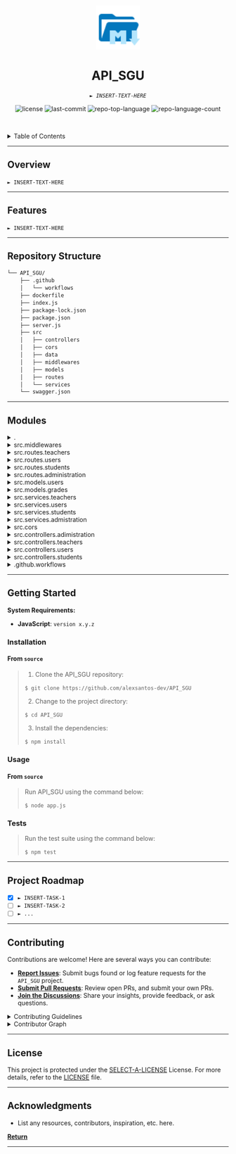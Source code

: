 <p align="center">
  <img src="https://raw.githubusercontent.com/PKief/vscode-material-icon-theme/ec559a9f6bfd399b82bb44393651661b08aaf7ba/icons/folder-markdown-open.svg" width="100" alt="project-logo">
</p>
<p align="center">
    <h1 align="center">API_SGU</h1>
</p>
<p align="center">
    <em><code>► INSERT-TEXT-HERE</code></em>
</p>
<p align="center">
	<img src="https://img.shields.io/github/license/alexsantos-dev/API_SGU?style=default&logo=opensourceinitiative&logoColor=white&color=0080ff" alt="license">
	<img src="https://img.shields.io/github/last-commit/alexsantos-dev/API_SGU?style=default&logo=git&logoColor=white&color=0080ff" alt="last-commit">
	<img src="https://img.shields.io/github/languages/top/alexsantos-dev/API_SGU?style=default&color=0080ff" alt="repo-top-language">
	<img src="https://img.shields.io/github/languages/count/alexsantos-dev/API_SGU?style=default&color=0080ff" alt="repo-language-count">
<p>
<p align="center">
	<!-- default option, no dependency badges. -->
</p>

<br><!-- TABLE OF CONTENTS -->
<details>
  <summary>Table of Contents</summary><br>

- [ Overview](#-overview)
- [ Features](#-features)
- [ Repository Structure](#-repository-structure)
- [ Modules](#-modules)
- [ Getting Started](#-getting-started)
  - [ Installation](#-installation)
  - [ Usage](#-usage)
  - [ Tests](#-tests)
- [ Project Roadmap](#-project-roadmap)
- [ Contributing](#-contributing)
- [ License](#-license)
- [ Acknowledgments](#-acknowledgments)
</details>
<hr>

##  Overview

<code>► INSERT-TEXT-HERE</code>

---

##  Features

<code>► INSERT-TEXT-HERE</code>

---

##  Repository Structure

```sh
└── API_SGU/
    ├── .github
    │   └── workflows
    ├── dockerfile
    ├── index.js
    ├── package-lock.json
    ├── package.json
    ├── server.js
    ├── src
    │   ├── controllers
    │   ├── cors
    │   ├── data
    │   ├── middlewares
    │   ├── models
    │   ├── routes
    │   └── services
    └── swagger.json
```

---

##  Modules

<details closed><summary>.</summary>

| File                                                                                         | Summary                         |
| ---                                                                                          | ---                             |
| [swagger.json](https://github.com/alexsantos-dev/API_SGU/blob/master/swagger.json)           | <code>► INSERT-TEXT-HERE</code> |
| [index.js](https://github.com/alexsantos-dev/API_SGU/blob/master/index.js)                   | <code>► INSERT-TEXT-HERE</code> |
| [package.json](https://github.com/alexsantos-dev/API_SGU/blob/master/package.json)           | <code>► INSERT-TEXT-HERE</code> |
| [package-lock.json](https://github.com/alexsantos-dev/API_SGU/blob/master/package-lock.json) | <code>► INSERT-TEXT-HERE</code> |
| [dockerfile](https://github.com/alexsantos-dev/API_SGU/blob/master/dockerfile)               | <code>► INSERT-TEXT-HERE</code> |
| [server.js](https://github.com/alexsantos-dev/API_SGU/blob/master/server.js)                 | <code>► INSERT-TEXT-HERE</code> |

</details>

<details closed><summary>src.middlewares</summary>

| File                                                                                                                     | Summary                         |
| ---                                                                                                                      | ---                             |
| [Auth.middleware.test.js](https://github.com/alexsantos-dev/API_SGU/blob/master/src/middlewares/Auth.middleware.test.js) | <code>► INSERT-TEXT-HERE</code> |
| [Auth.middleware.js](https://github.com/alexsantos-dev/API_SGU/blob/master/src/middlewares/Auth.middleware.js)           | <code>► INSERT-TEXT-HERE</code> |

</details>

<details closed><summary>src.routes.teachers</summary>

| File                                                                                                                             | Summary                         |
| ---                                                                                                                              | ---                             |
| [Teachers.grades.routes.js](https://github.com/alexsantos-dev/API_SGU/blob/master/src/routes/teachers/Teachers.grades.routes.js) | <code>► INSERT-TEXT-HERE</code> |

</details>

<details closed><summary>src.routes.users</summary>

| File                                                                                                    | Summary                         |
| ---                                                                                                     | ---                             |
| [Login.route.js](https://github.com/alexsantos-dev/API_SGU/blob/master/src/routes/users/Login.route.js) | <code>► INSERT-TEXT-HERE</code> |

</details>

<details closed><summary>src.routes.students</summary>

| File                                                                                                                             | Summary                         |
| ---                                                                                                                              | ---                             |
| [Students.grades.routes.js](https://github.com/alexsantos-dev/API_SGU/blob/master/src/routes/students/Students.grades.routes.js) | <code>► INSERT-TEXT-HERE</code> |

</details>

<details closed><summary>src.routes.administration</summary>

| File                                                                                                                     | Summary                         |
| ---                                                                                                                      | ---                             |
| [Teachers.routes.js](https://github.com/alexsantos-dev/API_SGU/blob/master/src/routes/administration/Teachers.routes.js) | <code>► INSERT-TEXT-HERE</code> |
| [Students.routes.js](https://github.com/alexsantos-dev/API_SGU/blob/master/src/routes/administration/Students.routes.js) | <code>► INSERT-TEXT-HERE</code> |

</details>

<details closed><summary>src.models.users</summary>

| File                                                                                                                    | Summary                         |
| ---                                                                                                                     | ---                             |
| [Administrator.model.js](https://github.com/alexsantos-dev/API_SGU/blob/master/src/models/users/Administrator.model.js) | <code>► INSERT-TEXT-HERE</code> |
| [Student.model.js](https://github.com/alexsantos-dev/API_SGU/blob/master/src/models/users/Student.model.js)             | <code>► INSERT-TEXT-HERE</code> |
| [Teacher.model.js](https://github.com/alexsantos-dev/API_SGU/blob/master/src/models/users/Teacher.model.js)             | <code>► INSERT-TEXT-HERE</code> |

</details>

<details closed><summary>src.models.grades</summary>

| File                                                                                                               | Summary                         |
| ---                                                                                                                | ---                             |
| [Discipline.model.js](https://github.com/alexsantos-dev/API_SGU/blob/master/src/models/grades/Discipline.model.js) | <code>► INSERT-TEXT-HERE</code> |
| [Period.model.js](https://github.com/alexsantos-dev/API_SGU/blob/master/src/models/grades/Period.model.js)         | <code>► INSERT-TEXT-HERE</code> |
| [Grade.model.js](https://github.com/alexsantos-dev/API_SGU/blob/master/src/models/grades/Grade.model.js)           | <code>► INSERT-TEXT-HERE</code> |

</details>

<details closed><summary>src.services.teachers</summary>

| File                                                                                                                                             | Summary                         |
| ---                                                                                                                                              | ---                             |
| [Teachers.grades.services.js](https://github.com/alexsantos-dev/API_SGU/blob/master/src/services/teachers/Teachers.grades.services.js)           | <code>► INSERT-TEXT-HERE</code> |
| [Teachers.grades.services.test.js](https://github.com/alexsantos-dev/API_SGU/blob/master/src/services/teachers/Teachers.grades.services.test.js) | <code>► INSERT-TEXT-HERE</code> |

</details>

<details closed><summary>src.services.users</summary>

| File                                                                                                                            | Summary                         |
| ---                                                                                                                             | ---                             |
| [TokenGenerator.service.js](https://github.com/alexsantos-dev/API_SGU/blob/master/src/services/users/TokenGenerator.service.js) | <code>► INSERT-TEXT-HERE</code> |
| [Finder.service.js](https://github.com/alexsantos-dev/API_SGU/blob/master/src/services/users/Finder.service.js)                 | <code>► INSERT-TEXT-HERE</code> |
| [Finder.service.test.js](https://github.com/alexsantos-dev/API_SGU/blob/master/src/services/users/Finder.service.test.js)       | <code>► INSERT-TEXT-HERE</code> |

</details>

<details closed><summary>src.services.students</summary>

| File                                                                                                                                             | Summary                         |
| ---                                                                                                                                              | ---                             |
| [Students.grades.services.test.js](https://github.com/alexsantos-dev/API_SGU/blob/master/src/services/students/Students.grades.services.test.js) | <code>► INSERT-TEXT-HERE</code> |
| [Students.grades.services.js](https://github.com/alexsantos-dev/API_SGU/blob/master/src/services/students/Students.grades.services.js)           | <code>► INSERT-TEXT-HERE</code> |

</details>

<details closed><summary>src.services.admistration</summary>

| File                                                                                                                                   | Summary                         |
| ---                                                                                                                                    | ---                             |
| [Students.services.test.js](https://github.com/alexsantos-dev/API_SGU/blob/master/src/services/admistration/Students.services.test.js) | <code>► INSERT-TEXT-HERE</code> |
| [Students.services.js](https://github.com/alexsantos-dev/API_SGU/blob/master/src/services/admistration/Students.services.js)           | <code>► INSERT-TEXT-HERE</code> |
| [Teachers.services.js](https://github.com/alexsantos-dev/API_SGU/blob/master/src/services/admistration/Teachers.services.js)           | <code>► INSERT-TEXT-HERE</code> |
| [Teachers.services.test.js](https://github.com/alexsantos-dev/API_SGU/blob/master/src/services/admistration/Teachers.services.test.js) | <code>► INSERT-TEXT-HERE</code> |

</details>

<details closed><summary>src.cors</summary>

| File                                                                                            | Summary                         |
| ---                                                                                             | ---                             |
| [Cors.config.js](https://github.com/alexsantos-dev/API_SGU/blob/master/src/cors/Cors.config.js) | <code>► INSERT-TEXT-HERE</code> |

</details>

<details closed><summary>src.controllers.adimistration</summary>

| File                                                                                                                                             | Summary                         |
| ---                                                                                                                                              | ---                             |
| [Students.controllers.test.js](https://github.com/alexsantos-dev/API_SGU/blob/master/src/controllers/adimistration/Students.controllers.test.js) | <code>► INSERT-TEXT-HERE</code> |
| [Students.controllers.js](https://github.com/alexsantos-dev/API_SGU/blob/master/src/controllers/adimistration/Students.controllers.js)           | <code>► INSERT-TEXT-HERE</code> |
| [Teachers.controllers.js](https://github.com/alexsantos-dev/API_SGU/blob/master/src/controllers/adimistration/Teachers.controllers.js)           | <code>► INSERT-TEXT-HERE</code> |
| [Teachers.controllers.test.js](https://github.com/alexsantos-dev/API_SGU/blob/master/src/controllers/adimistration/Teachers.controllers.test.js) | <code>► INSERT-TEXT-HERE</code> |

</details>

<details closed><summary>src.controllers.teachers</summary>

| File                                                                                                                                                      | Summary                         |
| ---                                                                                                                                                       | ---                             |
| [Teachers.grades.controllers.test.js](https://github.com/alexsantos-dev/API_SGU/blob/master/src/controllers/teachers/Teachers.grades.controllers.test.js) | <code>► INSERT-TEXT-HERE</code> |
| [Teachers.grades.controllers.js](https://github.com/alexsantos-dev/API_SGU/blob/master/src/controllers/teachers/Teachers.grades.controllers.js)           | <code>► INSERT-TEXT-HERE</code> |

</details>

<details closed><summary>src.controllers.users</summary>

| File                                                                                                                             | Summary                         |
| ---                                                                                                                              | ---                             |
| [Login.controller.test.js](https://github.com/alexsantos-dev/API_SGU/blob/master/src/controllers/users/Login.controller.test.js) | <code>► INSERT-TEXT-HERE</code> |
| [Login.controller.js](https://github.com/alexsantos-dev/API_SGU/blob/master/src/controllers/users/Login.controller.js)           | <code>► INSERT-TEXT-HERE</code> |

</details>

<details closed><summary>src.controllers.students</summary>

| File                                                                                                                                                      | Summary                         |
| ---                                                                                                                                                       | ---                             |
| [Students.grades.controllers.test.js](https://github.com/alexsantos-dev/API_SGU/blob/master/src/controllers/students/Students.grades.controllers.test.js) | <code>► INSERT-TEXT-HERE</code> |
| [Students.grades.controllers.js](https://github.com/alexsantos-dev/API_SGU/blob/master/src/controllers/students/Students.grades.controllers.js)           | <code>► INSERT-TEXT-HERE</code> |

</details>

<details closed><summary>.github.workflows</summary>

| File                                                                                                   | Summary                         |
| ---                                                                                                    | ---                             |
| [workflow.yaml](https://github.com/alexsantos-dev/API_SGU/blob/master/.github/workflows/workflow.yaml) | <code>► INSERT-TEXT-HERE</code> |

</details>

---

##  Getting Started

**System Requirements:**

* **JavaScript**: `version x.y.z`

###  Installation

<h4>From <code>source</code></h4>

> 1. Clone the API_SGU repository:
>
> ```console
> $ git clone https://github.com/alexsantos-dev/API_SGU
> ```
>
> 2. Change to the project directory:
> ```console
> $ cd API_SGU
> ```
>
> 3. Install the dependencies:
> ```console
> $ npm install
> ```

###  Usage

<h4>From <code>source</code></h4>

> Run API_SGU using the command below:
> ```console
> $ node app.js
> ```

###  Tests

> Run the test suite using the command below:
> ```console
> $ npm test
> ```

---

##  Project Roadmap

- [X] `► INSERT-TASK-1`
- [ ] `► INSERT-TASK-2`
- [ ] `► ...`

---

##  Contributing

Contributions are welcome! Here are several ways you can contribute:

- **[Report Issues](https://github.com/alexsantos-dev/API_SGU/issues)**: Submit bugs found or log feature requests for the `API_SGU` project.
- **[Submit Pull Requests](https://github.com/alexsantos-dev/API_SGU/blob/main/CONTRIBUTING.md)**: Review open PRs, and submit your own PRs.
- **[Join the Discussions](https://github.com/alexsantos-dev/API_SGU/discussions)**: Share your insights, provide feedback, or ask questions.

<details closed>
<summary>Contributing Guidelines</summary>

1. **Fork the Repository**: Start by forking the project repository to your github account.
2. **Clone Locally**: Clone the forked repository to your local machine using a git client.
   ```sh
   git clone https://github.com/alexsantos-dev/API_SGU
   ```
3. **Create a New Branch**: Always work on a new branch, giving it a descriptive name.
   ```sh
   git checkout -b new-feature-x
   ```
4. **Make Your Changes**: Develop and test your changes locally.
5. **Commit Your Changes**: Commit with a clear message describing your updates.
   ```sh
   git commit -m 'Implemented new feature x.'
   ```
6. **Push to github**: Push the changes to your forked repository.
   ```sh
   git push origin new-feature-x
   ```
7. **Submit a Pull Request**: Create a PR against the original project repository. Clearly describe the changes and their motivations.
8. **Review**: Once your PR is reviewed and approved, it will be merged into the main branch. Congratulations on your contribution!
</details>

<details closed>
<summary>Contributor Graph</summary>
<br>
<p align="center">
   <a href="https://github.com{/alexsantos-dev/API_SGU/}graphs/contributors">
      <img src="https://contrib.rocks/image?repo=alexsantos-dev/API_SGU">
   </a>
</p>
</details>

---

##  License

This project is protected under the [SELECT-A-LICENSE](https://choosealicense.com/licenses) License. For more details, refer to the [LICENSE](https://choosealicense.com/licenses/) file.

---

##  Acknowledgments

- List any resources, contributors, inspiration, etc. here.

[**Return**](#-overview)

---
